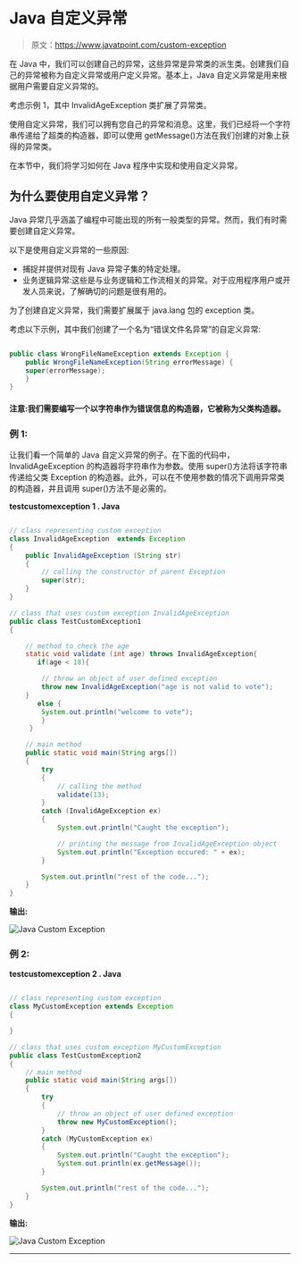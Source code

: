 # Java 自定义异常

> 原文：<https://www.javatpoint.com/custom-exception>

在 Java 中，我们可以创建自己的异常，这些异常是异常类的派生类。创建我们自己的异常被称为自定义异常或用户定义异常。基本上，Java 自定义异常是用来根据用户需要自定义异常的。

考虑示例 1，其中 InvalidAgeException 类扩展了异常类。

使用自定义异常，我们可以拥有您自己的异常和消息。这里，我们已经将一个字符串传递给了超类的构造器，即可以使用 getMessage()方法在我们创建的对象上获得的异常类。

在本节中，我们将学习如何在 Java 程序中实现和使用自定义异常。

## 为什么要使用自定义异常？

Java 异常几乎涵盖了编程中可能出现的所有一般类型的异常。然而，我们有时需要创建自定义异常。

以下是使用自定义异常的一些原因:

*   捕捉并提供对现有 Java 异常子集的特定处理。
*   业务逻辑异常:这些是与业务逻辑和工作流相关的异常。对于应用程序用户或开发人员来说，了解确切的问题是很有用的。

为了创建自定义异常，我们需要扩展属于 java.lang 包的 exception 类。

考虑以下示例，其中我们创建了一个名为“错误文件名异常”的自定义异常:

```java

public class WrongFileNameException extends Exception {
	public WrongFileNameException(String errorMessage) {
	super(errorMessage);
	}
}

```

#### 注意:我们需要编写一个以字符串作为错误信息的构造器，它被称为父类构造器。

### 例 1:

让我们看一个简单的 Java 自定义异常的例子。在下面的代码中，InvalidAgeException 的构造器将字符串作为参数。使用 super()方法将该字符串传递给父类 Exception 的构造器。此外，可以在不使用参数的情况下调用异常类的构造器，并且调用 super()方法不是必需的。

**testcustomexception 1 . Java**

```java

// class representing custom exception
class InvalidAgeException  extends Exception
{
    public InvalidAgeException (String str)
    {
        // calling the constructor of parent Exception
        super(str);
    }
}

// class that uses custom exception InvalidAgeException
public class TestCustomException1
{

    // method to check the age
    static void validate (int age) throws InvalidAgeException{  
       if(age < 18){

        // throw an object of user defined exception
        throw new InvalidAgeException("age is not valid to vote");  
    }
       else { 
        System.out.println("welcome to vote"); 
        } 
     }  

    // main method
    public static void main(String args[])
    {
        try
        {
            // calling the method 
            validate(13);
        }
        catch (InvalidAgeException ex)
        {
            System.out.println("Caught the exception");

            // printing the message from InvalidAgeException object
            System.out.println("Exception occured: " + ex);
        }

        System.out.println("rest of the code...");  
    }
}

```

**输出:**

![Java Custom Exception](../img/78ab63e42b8cf3a01189d37bc89820d2.png)

### 例 2:

**testcustomexception 2 . Java**

```java

// class representing custom exception
class MyCustomException extends Exception
{

}

// class that uses custom exception MyCustomException
public class TestCustomException2
{
    // main method
    public static void main(String args[])
    {
        try
        {
            // throw an object of user defined exception
            throw new MyCustomException();
        }
        catch (MyCustomException ex)
        {
            System.out.println("Caught the exception");
            System.out.println(ex.getMessage());
        }

        System.out.println("rest of the code...");  
    }
}

```

**输出:**

![Java Custom Exception](../img/7bed5e7192db204150d4e4b3d73b6044.png)

* * *